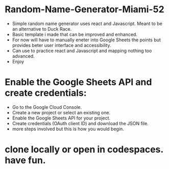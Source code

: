 # Random-Name-Generator-Miami-52
- Simple random name generator uses react and Javascript. Meant to be an alternative to Duck Race.
- Basic template i made that can be improved and enhanced.
- For now will have to manually eneter into Google Sheets the points but provides beter user interface and accessibility.
- Can use to practice react and Javascript and mapping nothing too advanced.
- Enjoy 

# Enable the Google Sheets API and create credentials:
- Go to the Google Cloud Console.
- Create a new project or select an existing one.
- Enable the Google Sheets API for your project.
- Create credentials (OAuth client ID) and download the JSON file.
- more steps involved but this is how you would begin. 
# clone locally or open in codespaces. have fun.

